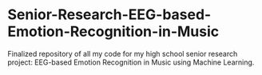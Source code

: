 # Senior-Research-EEG-based-Emotion-Recognition-in-Music
Finalized repository of all my code for my high school senior research project: EEG-based Emotion Recognition in Music using Machine Learning.
